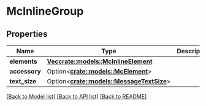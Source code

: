# McInlineGroup

## Properties

Name | Type | Description | Notes
------------ | ------------- | ------------- | -------------
**elements** | [**Vec<crate::models::McInlineElement>**](MCInlineElement.md) |  | 
**accessory** | Option<[**crate::models::McElement**](MCElement.md)> |  | [optional]
**text_size** | Option<[**crate::models::MessageTextSize**](MessageTextSize.md)> |  | [optional]

[[Back to Model list]](../README.md#documentation-for-models) [[Back to API list]](../README.md#documentation-for-api-endpoints) [[Back to README]](../README.md)



